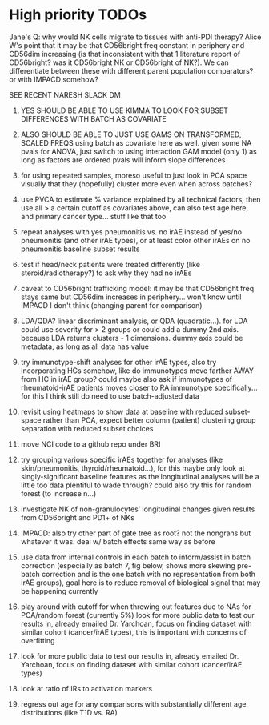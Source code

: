# High priority TODOs
Jane's Q: why would NK cells migrate to tissues with anti-PDI therapy? Alice W's point that it may be that CD56bright freq constant in periphery and CD56dim increasing (is that inconsistent with that 1 literature report of CD56bright? was it CD56bright NK or CD56bright of NK?). We can differentiate between these with different parent population comparators? or with IMPACD somehow?

SEE RECENT NARESH SLACK DM
1. YES SHOULD BE ABLE TO USE KIMMA TO LOOK FOR SUBSET DIFFERENCES WITH BATCH AS COVARIATE
2. ALSO SHOULD BE ABLE TO JUST USE GAMS ON TRANSFORMED, SCALED FREQS using batch as covariate here as well. given some NA pvals for ANOVA, just switch to using interaction GAM model (only 1) as long as factors are ordered pvals will inform slope differences
3. for using repeated samples, moreso useful to just look in PCA space visually that they (hopefully) cluster more even when across batches?
4. use PVCA to estimate % variance explained by all technical factors, then use all > a certain cutoff as covariates above, can also test age here, and primary cancer type... stuff like that too

5. repeat analyses with yes pneumonitis vs. no irAE instead of yes/no pneumonitis (and other irAE types), or at least color other irAEs on no pneumonitis baseline subset results
6. test if head/neck patients were treated differently (like steroid/radiotherapy?) to ask why they had no irAEs
7. caveat to CD56bright trafficking model: it may be that CD56bright freq stays same but CD56dim increases in periphery... won't know until IMPACD I don't think (changing parent for comparison)
8. LDA/QDA? linear discriminant analysis, or QDA (quadratic…). for LDA could use severity for > 2 groups or could add a dummy 2nd axis. because LDA returns clusters - 1 dimensions. dummy axis could be metadata, as long as all data has value
9. try immunotype-shift analyses for other irAE types, also try incorporating HCs somehow, like do immunotypes move farther AWAY from HC in irAE group? could maybe also ask if immunotypes of rheumatoid-irAE patients moves closer to RA immunotype specifically... for this I think still do need to use batch-adjusted data

10. revisit using heatmaps to show data at baseline with reduced subset-space rather than PCA, expect better column (patient) clustering group separation with reduced subset choices
11. move NCI code to a github repo under BRI
12. try grouping various specific irAEs together for analyses (like skin/pneumonitis, thyroid/rheumatoid…), for this maybe only look at singly-significant baseline features as the longitudinal analyses will be a little too data plentiful to wade through? could also try this for random forest (to increase n...)
13. investigate NK of non-granulocytes’ longitudinal changes given results from CD56bright and PD1+ of NKs
14. IMPACD: also try other part of gate tree as root? not the nongrans but whatever it was. deal w/ batch effects same way as before
15. use data from internal controls in each batch to inform/assist in batch correction (especially as batch 7, fig below, shows more skewing pre-batch correction and is the one batch with no representation from both irAE groups), goal here is to reduce removal of biological signal that may be happening currently
16. play around with cutoff for when throwing out features due to NAs for PCA/random forest (currently 5%)
look for more public data to test our results in, already emailed Dr. Yarchoan, focus on finding dataset with similar cohort (cancer/irAE types), this is important with concerns of overfitting
17. look for more public data to test our results in, already emailed Dr. Yarchoan, focus on finding dataset with similar cohort (cancer/irAE types)
18. look at ratio of IRs to activation markers
19. regress out age for any comparisons with substantially different age distributions (like T1D vs. RA)